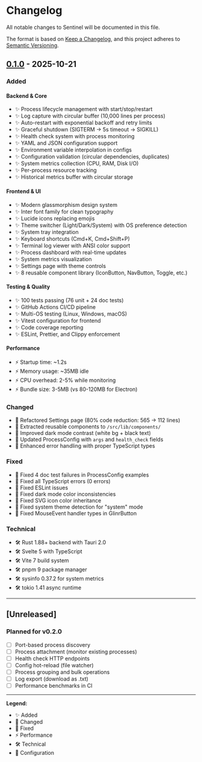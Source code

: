 # Changelog

All notable changes to Sentinel will be documented in this file.

The format is based on [Keep a Changelog](https://keepachangelog.com/en/1.0.0/),
and this project adheres to [Semantic Versioning](https://semver.org/spec/v2.0.0.html).

## [0.1.0] - 2025-10-21

### Added

#### Backend & Core
- ✨ Process lifecycle management with start/stop/restart
- ✨ Log capture with circular buffer (10,000 lines per process)
- ✨ Auto-restart with exponential backoff and retry limits
- ✨ Graceful shutdown (SIGTERM → 5s timeout → SIGKILL)
- ✨ Health check system with process monitoring
- ✨ YAML and JSON configuration support
- ✨ Environment variable interpolation in configs
- ✨ Configuration validation (circular dependencies, duplicates)
- ✨ System metrics collection (CPU, RAM, Disk I/O)
- ✨ Per-process resource tracking
- ✨ Historical metrics buffer with circular storage

#### Frontend & UI
- ✨ Modern glassmorphism design system
- ✨ Inter font family for clean typography
- ✨ Lucide icons replacing emojis
- ✨ Theme switcher (Light/Dark/System) with OS preference detection
- ✨ System tray integration
- ✨ Keyboard shortcuts (Cmd+K, Cmd+Shift+P)
- ✨ Terminal log viewer with ANSI color support
- ✨ Process dashboard with real-time updates
- ✨ System metrics visualization
- ✨ Settings page with theme controls
- ✨ 8 reusable component library (IconButton, NavButton, Toggle, etc.)

#### Testing & Quality
- ✨ 100 tests passing (76 unit + 24 doc tests)
- ✨ GitHub Actions CI/CD pipeline
- ✨ Multi-OS testing (Linux, Windows, macOS)
- ✨ Vitest configuration for frontend
- ✨ Code coverage reporting
- ✨ ESLint, Prettier, and Clippy enforcement

#### Performance
- ⚡ Startup time: ~1.2s
- ⚡ Memory usage: ~35MB idle
- ⚡ CPU overhead: 2-5% while monitoring
- ⚡ Bundle size: 3-5MB (vs 80-120MB for Electron)

### Changed
- 🎨 Refactored Settings page (80% code reduction: 565 → 112 lines)
- 🎨 Extracted reusable components to `/src/lib/components/`
- 🎨 Improved dark mode contrast (white bg + black text)
- 🔧 Updated ProcessConfig with `args` and `health_check` fields
- 🔧 Enhanced error handling with proper TypeScript types

### Fixed
- 🐛 Fixed 4 doc test failures in ProcessConfig examples
- 🐛 Fixed all TypeScript errors (0 errors)
- 🐛 Fixed ESLint issues
- 🐛 Fixed dark mode color inconsistencies
- 🐛 Fixed SVG icon color inheritance
- 🐛 Fixed system theme detection for "system" mode
- 🐛 Fixed MouseEvent handler types in GlinrButton

### Technical
- 🛠️ Rust 1.88+ backend with Tauri 2.0
- 🛠️ Svelte 5 with TypeScript
- 🛠️ Vite 7 build system
- 🛠️ pnpm 9 package manager
- 🛠️ sysinfo 0.37.2 for system metrics
- 🛠️ tokio 1.41 async runtime

---

## [Unreleased]

### Planned for v0.2.0
- [ ] Port-based process discovery
- [ ] Process attachment (monitor existing processes)
- [ ] Health check HTTP endpoints
- [ ] Config hot-reload (file watcher)
- [ ] Process grouping and bulk operations
- [ ] Log export (download as .txt)
- [ ] Performance benchmarks in CI

---

**Legend:**
- ✨ Added
- 🎨 Changed
- 🐛 Fixed
- ⚡ Performance
- 🛠️ Technical
- 🔧 Configuration

[0.1.0]: https://github.com/glincker/sentinel/releases/tag/v0.1.0
